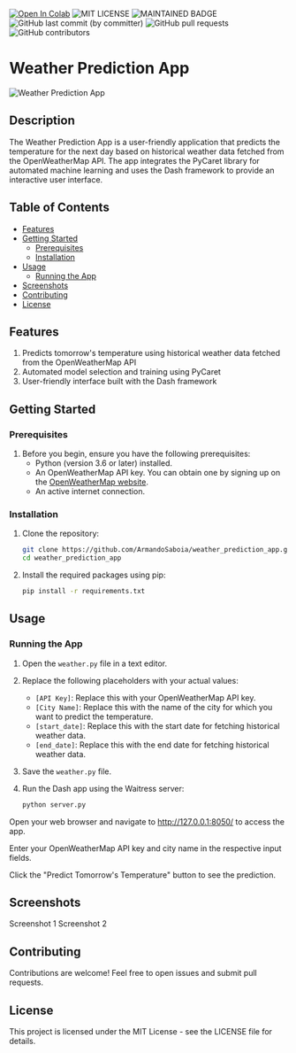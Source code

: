 [![Open In Colab](https://colab.research.google.com/assets/colab-badge.svg)]()
![MIT LICENSE](https://badgen.net//badge/license/MIT/green) ![MAINTAINED BADGE](https://img.shields.io/badge/Maintained%3F-yes-green.svg) 
![GitHub last commit (by committer)](https://img.shields.io/github/last-commit/ArmandoSaboia/weather_prediction_app)
![GitHub pull requests](https://img.shields.io/github/issues-pr/ArmandoSaboia/weather_prediction_app)
![GitHub contributors](https://img.shields.io/github/contributors/ArmandoSaboia/weather_prediction_app)

# Weather Prediction App

![Weather Prediction App](weather.jpg)

## Description

The Weather Prediction App is a user-friendly application that predicts the temperature for the next day based on historical weather data fetched from the OpenWeatherMap API. The app integrates the PyCaret library for automated machine learning and uses the Dash framework to provide an interactive user interface.
## Table of Contents

- [Features](#features)
- [Getting Started](#getting-started)
  - [Prerequisites](#prerequisites)
  - [Installation](#installation)
- [Usage](#usage)
  - [Running the App](#running-the-app)
- [Screenshots](#screenshots)
- [Contributing](#contributing)
- [License](#license)

## Features

1. Predicts tomorrow's temperature using historical weather data fetched from the OpenWeatherMap API
2. Automated model selection and training using PyCaret
3. User-friendly interface built with the Dash framework

## Getting Started

### Prerequisites

1. Before you begin, ensure you have the following prerequisites:
   - Python (version 3.6 or later) installed.
   - An OpenWeatherMap API key. You can obtain one by signing up on the [OpenWeatherMap website](https://home.openweathermap.org/users/sign_up).
   - An active internet connection.

### Installation

1. Clone the repository:
   ```bash
   git clone https://github.com/ArmandoSaboia/weather_prediction_app.git
   cd weather_prediction_app

2. Install the required packages using pip:
   ```bash 
   pip install -r requirements.txt

## Usage

### Running the App

1. Open the `weather.py` file in a text editor.

2. Replace the following placeholders with your actual values:
   - `[API Key]`: Replace this with your OpenWeatherMap API key.
   - `[City Name]`: Replace this with the name of the city for which you want to predict the temperature.
   - `[start_date]`: Replace this with the start date for fetching historical weather data.
   - `[end_date]`: Replace this with the end date for fetching historical weather data.

3. Save the `weather.py` file.

4. Run the Dash app using the Waitress server:
   ```bash
   python server.py

Open your web browser and navigate to http://127.0.0.1:8050/ to access the app.

Enter your OpenWeatherMap API key and city name in the respective input fields.

Click the "Predict Tomorrow's Temperature" button to see the prediction.

## Screenshots
Screenshot 1
Screenshot 2

## Contributing
Contributions are welcome! Feel free to open issues and submit pull requests.

## License
This project is licensed under the MIT License - see the LICENSE file for details.
